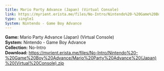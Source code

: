 ```yaml
---
title: Mario Party Advance (Japan) (Virtual Console)
link: https://myrient.erista.me/files/No-Intro/Nintendo%20-%20Game%20Boy%20Advance/Mario%20Party%20Advance%20(Japan)%20(Virtual%20Console).zip
type: single1
System: Nintendo - Game Boy Advance
---
```

<b>Game:</b> Mario Party Advance (Japan) (Virtual Console)<br>
<b>System:</b> Nintendo - Game Boy Advance<br>
<b>Collection:</b> No-Intro<br>
<b>Download:</b> https://myrient.erista.me/files/No-Intro/Nintendo%20-%20Game%20Boy%20Advance/Mario%20Party%20Advance%20(Japan)%20(Virtual%20Console).zip